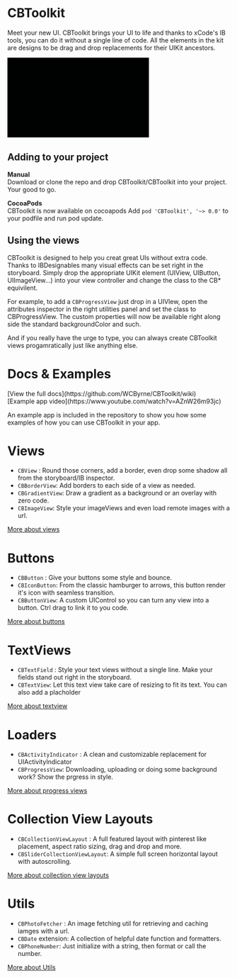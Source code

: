 CBToolkit
=========


Meet your new UI. CBToolkit brings your UI to life and thanks to xCode's IB tools, you can do it without a single line of code. All the elements in the kit are designs to be drag and drop replacements for their UIKit ancestors.

<img src="/CBIconButton.gif">

<h2>Adding to your project</h2>
<b>Manual</b><br />
Download or clone the repo and drop CBToolkit/CBToolkit into your project. Your good to go.

<b>CocoaPods</b><br />
CBToolkit is now available on cocoapods 
Add `pod 'CBToolkit', '~> 0.0'` to your podfile and run pod update.

<h2>Using the views</h2>
CBToolkit is designed to help you creat great UIs without extra code. Thanks to IBDesignables many visual effects can be set right in the storyboard. Simply drop the appropriate UIKit element (UIView, UIButton, UIImageView...) into your view controller and change the class to the CB* equivilent.

For example, to add a `CBProgressView` just drop in a UIVIew, open the attributes inspector in the right utilities panel and set the class to CBProgressView. The custom properties will now be available right along side the standard backgroundColor and such.

And if you really have the urge to type, you can always create CBToolkit views progamratically just like anything else. 


<h1>Docs & Examples</h1>
[View the full docs](https://github.com/WCByrne/CBToolkit/wiki)
<br />
[Example app video](https://www.youtube.com/watch?v=AZnW26m93jc)

An example app is included in the repository to show you how some examples of how you can use CBToolkit in your app.


<h1>Views</h1>

* `CBView` : Round those corners, add a border, even drop some shadow all from the storyboard/IB inspector.
* `CBBorderView`: Add borders to each side of a view as needed.
* `CBGradientView`: Draw a gradient as a background or an overlay with zero code.
* `CBImageView`: Style your imageViews and even load remote images with a url.

[More about views](https://github.com/WCByrne/CBToolkit/wiki/1.-Views)


<h1>Buttons</h1>

* `CBButton` : Give your buttons some style and bounce.
* `CBIconButton`: From the classic hamburger to arrows, this button render it's icon with seamless transition.
* `CBButtonView`: A custom UIControl so you can turn any view into a button. Ctrl drag to link it to you code.

[More about buttons](https://github.com/WCByrne/CBToolkit/wiki/2.-Buttons)

<h1>TextViews</h1>

* `CBTextField` : Style your text views without a single line. Make your fields stand out right in the storyboard.
* `CBTextView`: Let this text view take care of resizing to fit its text. You can also add a placholder

[More about textview](https://github.com/WCByrne/CBToolkit/wiki/3.-Text-Views)


<h1>Loaders</h1>

* `CBActivityIndicator` : A clean and customizable replacement for UIActivityIndicator
* `CBProgressView`: Downloading, uploading or doing some background work? Show the prgress in style.

[More about progress views](https://github.com/WCByrne/CBToolkit/wiki/4.-Loaders)

<h1>Collection View Layouts</h1>

* `CBCollectionViewLayout` : A full featured layout with pinterest like placement, aspect ratio sizing, drag and drop and more.
* `CBSliderCollectionViewLayout`: A simple full screen horizontal layout with autoscrolling.

[More about collection view layouts](https://github.com/WCByrne/CBToolkit/wiki/5.-CollectionView-Layouts)


<h1>Utils</h1>

* `CBPhotoFetcher` : An image fetching util for retrieving and caching iamges with a url.
* `CBDate` extension: A collection of helpful date function and formatters.
* `CBPhoneNumber`: Just initialize with a string, then format or call the number.

[More about Utils](https://github.com/WCByrne/CBToolkit/wiki/6.-Utils)

